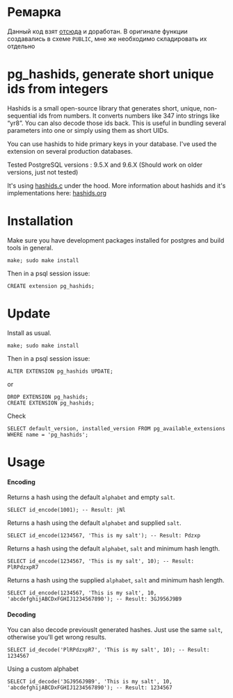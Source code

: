 Ремарка
============

Данный код взят [отсюда](https://github.com/iCyberon/pg_hashids) и доработан. В оригинале функции создавались в схеме `PUBLIC`, мне же необходимо складировать их отдельно


pg_hashids, generate short unique ids from integers
=========================================

Hashids is a small open-source library that generates short, unique, non-sequential ids from numbers.
It converts numbers like 347 into strings like “yr8”.
You can also decode those ids back. This is useful in bundling several parameters into one or simply using them as short UIDs.

You can use hashids to hide primary keys in your database. I've used the extension on several production databases. 

Tested PostgreSQL versions : 9.5.X and 9.6.X (Should work on older versions, just not tested)

It's using [hashids.c](https://github.com/tzvetkoff/hashids.c) under the hood. More information about hashids and it's implementations here: [hashids.org](http://hashids.org)

Installation
============

Make sure you have development packages installed for postgres and
build tools in general.

    make; sudo make install

Then in a psql session issue:

    CREATE extension pg_hashids;


Update
============

Install as usual.

    make; sudo make install
    
Then in a psql session issue:

    ALTER EXTENSION pg_hashids UPDATE;
    
or

    DROP EXTENSION pg_hashids;
    CREATE EXTENSION pg_hashids;
    
Check

    SELECT default_version, installed_version FROM pg_available_extensions WHERE name = 'pg_hashids';


Usage
============
#### Encoding
Returns a hash using the default `alphabet` and empty `salt`.

	SELECT id_encode(1001); -- Result: jNl

Returns a hash using the default `alphabet` and supplied `salt`.

	SELECT id_encode(1234567, 'This is my salt'); -- Result: Pdzxp

Returns a hash using the default `alphabet`, `salt` and minimum hash length.
	
	SELECT id_encode(1234567, 'This is my salt', 10); -- Result: PlRPdzxpR7
	

Returns a hash using the supplied `alphabet`, `salt` and minimum hash length.
	
	SELECT id_encode(1234567, 'This is my salt', 10, 'abcdefghijABCDxFGHIJ1234567890'); -- Result: 3GJ956J9B9

#### Decoding
You can also decode previouslt generated hashes. Just use the same `salt`, otherwise you'll get wrong results.

	SELECT id_decode('PlRPdzxpR7', 'This is my salt', 10); -- Result: 1234567
	
Using a custom alphabet

	SELECT id_decode('3GJ956J9B9', 'This is my salt', 10, 'abcdefghijABCDxFGHIJ1234567890'); -- Result: 1234567

